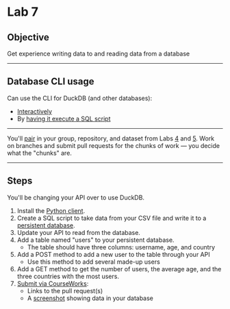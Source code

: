 # Lab 7

## Objective

Get experience writing data to and reading data from a database

---

## Database CLI usage

Can use the CLI for DuckDB (and other databases):

- [Interactively](https://duckdb.org/docs/stable/clients/cli/overview#running-sql-statements-in-the-cli)
- By [having it execute a SQL script](https://duckdb.org/docs/stable/clients/cli/overview#non-interactive-usage)

---

You'll [pair](../docs/pairing.md) in your group, repository, and dataset from Labs [4](lab_04.md) and [5](lab_05.md). Work on branches and submit pull requests for the chunks of work — you decide what the "chunks" are.

---

## Steps

You'll be changing your API over to use DuckDB.

1. Install the [Python client](https://duckdb.org/docs/stable/clients/python/overview#installation).
1. Create a SQL script to take data from your CSV file and write it to a [persistent database](https://duckdb.org/docs/stable/clients/python/overview#persistent-storage).
1. Update your API to read from the database.
1. Add a table named "users" to your persistent database.
	- The table should have three columns: username, age, and country
1. Add a POST method to add a new user to the table through your API
   - Use this method to add several made-up users 
1. Add a GET method to get the number of users, the average age, and the three countries with the most users.
1. [Submit via CourseWorks](https://courseworks2.columbia.edu/courses/210480/assignments):
   - Links to the pull request(s)
   - A [screenshot](https://www.take-a-screenshot.org/) showing data in your database
